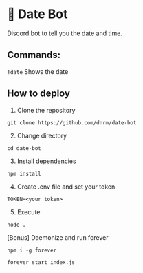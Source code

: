 # 🤖 Date Bot

Discord bot to tell you the date and time.

## Commands:
```!date```  Shows the date

## How to deploy

1. Clone the repository
```git
git clone https://github.com/dnrm/date-bot
```

2. Change directory
```
cd date-bot
```

3. Install dependencies
```
npm install
```

4. Create .env file and set your token
```
TOKEN=<your token>
```

5. Execute
```
node .
```

[Bonus] Daemonize and run forever
```
npm i -g forever
```

```
forever start index.js
```
